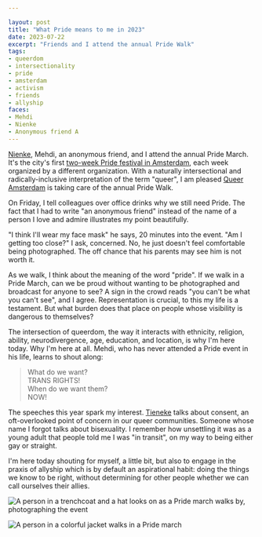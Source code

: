 ```yaml
---

layout: post
title: "What Pride means to me in 2023"
date: 2023-07-22
excerpt: "Friends and I attend the annual Pride Walk"
tags:
- queerdom
- intersectionality
- pride
- amsterdam
- activism
- friends
- allyship
faces:
- Mehdi
- Nienke
- Anonymous friend A
---
```

[Nienke](/2023/04/26/dear-nienke-you-should-have-a-website/), Mehdi, an anonymous friend, and I attend the annual Pride March. It's the city's first [two-week Pride festival in Amsterdam](https://pride.amsterdam/en/pride-foundation/), each week organized by a different organization. With a naturally intersectional and radically-inclusive interpretation of the term "queer", I am pleased [Queer Amsterdam](https://queer-amsterdam.org/) is taking care of the annual Pride Walk.

On Friday, I tell colleagues over office drinks why we still need Pride. The fact that I had to write "an anonymous friend" instead of the name of a person I love and admire illustrates my point beautifully. 

"I think I'll wear my face mask" he says, 20 minutes into the event. "Am I getting too close?" I ask, concerned. No, he just doesn't feel comfortable being photographed. The off chance that his parents may see him is not worth it. 

As we walk, I think about the meaning of the word "pride". If we walk in a Pride March, can we be proud without wanting to be photographed and broadcast for anyone to see? A sign in the crowd reads "you can't be what you can't see", and I agree. Representation is crucial, to this my life is a testament. But what burden does that place on people whose visibility is dangerous to themselves?

The intersection of queerdom, the way it interacts with ethnicity, religion, ability, neurodivergence, age, education, and location, is why I'm here today. Why I'm here at all. Mehdi, who has never attended a Pride event in his life, learns to shout along: 

> What do we want?  
> TRANS RIGHTS!  
> When do we want them?  
> NOW!

The speeches this year spark my interest. [Tieneke](https://pride.amsterdam/ambassadors/tieneke-sumter/) talks about consent, an oft-overlooked point of concern in our queer communities. Someone whose name I forgot talks about bisexuality. I remember how unsettling it was as a young adult that people told me I was "in transit", on my way to being either gay or straight.

I'm here today shouting for myself, a little bit, but also to engage in the praxis of allyship which is by default an aspirational habit: doing the things we know to be right, without determining for other people whether we can call ourselves their allies.

![A person in a trenchcoat and a hat looks on as a Pride march walks by, photographing the event](https://res.cloudinary.com/dbi2zounq/image/upload/v1690043403/FullSizeRender_qbh0ze.jpg)

![A person in a colorful jacket walks in a Pride march](https://res.cloudinary.com/dbi2zounq/image/upload/v1690043396/FullSizeRender_2_alxoze.jpg) 

<!-- ![](https://res.cloudinary.com/dbi2zounq/image/upload/v1690043404/IMG_3947_nmdiap.jpg) -->